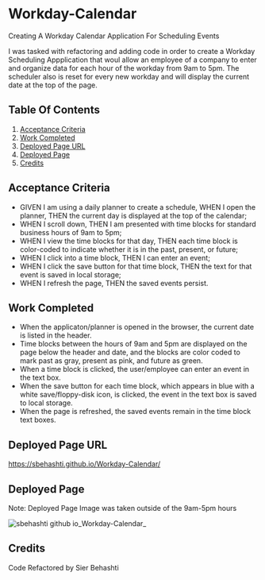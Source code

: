 # Workday-Calendar
Creating A Workday Calendar Application For Scheduling Events

I was tasked with refactoring and adding code in order to create a Workday Scheduling Appplication that woul allow an employee of a company to enter and organize data for each hour of the workday from 9am to 5pm. The scheduler also is reset for every new workday and will display the current date at the top of the page. 

## Table Of Contents
1. [Acceptance Criteria](#acceptance-criteria)
2. [Work Completed](#work-completed)
3. [Deployed Page URL](#deployed-page-url)
4. [Deployed Page](#deployed-page)
5. [Credits](#credits)

## Acceptance Criteria 
- GIVEN I am using a daily planner to create a schedule, WHEN I open the planner, THEN the current day is displayed at the top of the calendar;
- WHEN I scroll down, THEN I am presented with time blocks for standard business hours of 9am to 5pm;
- WHEN I view the time blocks for that day, THEN each time block is color-coded to indicate whether it is in the past, present, or future;
- WHEN I click into a time block, THEN I can enter an event;
- WHEN I click the save button for that time block, THEN the text for that event is saved in local storage;
- WHEN I refresh the page, THEN the saved events persist.

## Work Completed
- When the applicaton/planner is opened in the browser, the current date is listed in the header.
- Time blocks between the hours of 9am and 5pm are displayed on the page below the header and date, and the blocks are color coded to mark past as gray, present as pink, and future as green.
- When a time block is clicked, the user/employee can enter an event in the text box.
- When the save button for each time block, which appears in blue with a white save/floppy-disk icon, is clicked, the event in the text box is saved to local storage.
- When the page is refreshed, the saved events remain in the time block text boxes.

## Deployed Page URL
https://sbehashti.github.io/Workday-Calendar/ 

## Deployed Page
Note: Deployed Page Image was taken outside of the 9am-5pm hours

![sbehashti github io_Workday-Calendar_](https://github.com/Sbehashti/Workday-Calendar/assets/135624229/8b154827-45ff-4bef-bd5a-a9698f515a01)

## Credits 

Code Refactored by Sier Behashti 

